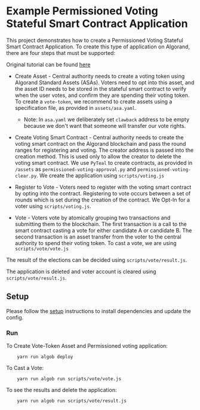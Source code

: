 # Example Permissioned Voting Stateful Smart Contract Application

This project demonstrates how to create a Permissioned Voting Stateful Smart Contract Application.
To create this type of application on Algorand, there are four steps that must be supported:

Original tutorial can be found [here](https://developer.algorand.org/solutions/example-permissioned-voting-stateful-smart-contract-application/)
- Create Asset - Central authority needs to create a voting token using Algorand Standard Assets (ASAs). Voters need to opt into this asset, and the asset ID needs to be stored in the stateful smart contract to verify when the user votes, and confirm they are spending their voting token.
To create a `vote-token`, we recommend to create assets using a specification file, as provided in `assets/asa.yaml`.
  - Note: In `asa.yaml` we deliberately set `clawback` address to be empty because we don't want that someone will transfer our vote rights.

- Create Voting Smart Contract - Central authority needs to create the voting smart contract on the Algorand blockchain and pass the round ranges for registering and voting. The creator address is passed into the creation method. This is used only to allow the creator to delete the voting smart contract. We use `PyTeal` to create contracts, as provided in `/assets` as `permissioned-voting-approval.py` and `permissioned-voting-clear.py`.
We create the application using `scripts/voting.js`

- Register to Vote - Voters need to register with the voting smart contract by opting into the contract. Registering to vote occurs between a set of rounds which is set during the creation of the contract. We Opt-In for a voter using `scripts/voting.js`.

- Vote - Voters vote by atomically grouping two transactions and submitting them to the blockchain. The first transaction is a call to the smart contract casting a vote for either candidate A or candidate B. The second transaction is an asset transfer from the voter to the central authority to spend their voting token.
To cast a vote, we are using `scripts/vote/vote.js`

The result of the elections can be decided using `scripts/vote/result.js`.

The application is deleted and voter account is cleared using `scripts/vote/result.js`.

## Setup

Please follow the [setup](../README.md) instructions to install dependencies and update the config.

### Run

To Create Vote-Token Asset and Permissioned voting application:

        yarn run algob deploy

To Cast a Vote:

        yarn run algob run scripts/vote/vote.js

To see the results and delete the application:

        yarn run algob run scripts/vote/result.js

